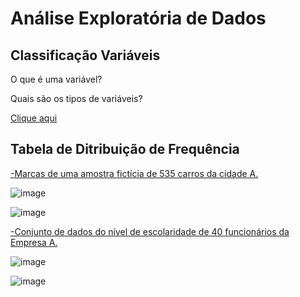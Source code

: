 
# Análise Exploratória de Dados

## Classificação Variáveis
O que é uma variável?

Quais são os tipos de variáveis?

[Clique aqui](https://github.com/Rogerio-Chaves/Estatistica/blob/main/Analise_Exploratoria_de_Dados/1.classificacao_variaveis.ipynb)

## Tabela de Ditribuição de Frequência
[-Marcas de uma amostra fictícia de 535 carros da cidade A.](https://github.com/Rogerio-Chaves/Estatistica/blob/main/Analise_Exploratoria_de_Dados/2.1.Tabela_de_Distribuicao_de_Frequencia.ipynb)

![image](https://user-images.githubusercontent.com/67765798/142712463-d5c163bc-de46-4a7c-99b9-2bbaeb8a51b1.png)

![image](https://user-images.githubusercontent.com/67765798/142712519-708396dc-5441-4d90-b6fa-e61222d7bc12.png)

[-Conjunto de dados do nível de escolaridade de 40 funcionários da Empresa A.](https://github.com/Rogerio-Chaves/Estatistica/blob/main/Analise_Exploratoria_de_Dados/2.2.Tabela_de_Distribuicao_de_Frequencia.ipynb)

![image](https://user-images.githubusercontent.com/67765798/142712699-2c23b9d0-0e94-42a0-8240-69932eac4cb6.png)

![image](https://user-images.githubusercontent.com/67765798/142712702-bf5ed4b3-b92b-4511-b352-0a83d89a0d77.png)


